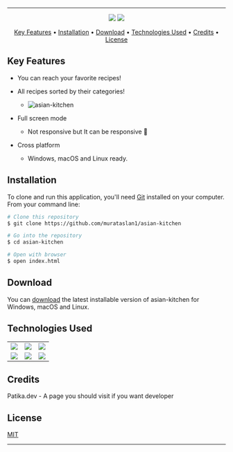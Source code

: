 

<hr>


<p align="center">
  <img src="https://img.shields.io/github/commit-activity/y/murataslan1/asian-kitchen">
  <img src="https://img.shields.io/github/license/murataslan1/asian-kitchen">
</p>

<p align="center">
  <a href="#key-features">Key Features</a> •
  <a href="#installation">Installation</a> •
  <a href="#download">Download</a> •
  <a href="#technologies-used">Technologies Used</a> •
  <a href="#credits">Credits</a> •
  <a href="#license">License</a>
</p>

## Key Features

* You can reach your favorite recipes!
* All recipes sorted by their categories!
  - ![asian-kitchen](https://user-images.githubusercontent.com/89473605/178245811-bc798a19-6adc-435b-a203-ab9592c1fbe4.gif)

* Full screen mode
  - Not responsive but It can be responsive 🌺
* Cross platform
  - Windows, macOS and Linux ready.

## Installation

To clone and run this application, you'll need [Git](https://git-scm.com) installed on your computer. From your command line:

```bash
# Clone this repository
$ git clone https://github.com/murataslan1/asian-kitchen

# Go into the repository
$ cd asian-kitchen

# Open with browser
$ open index.html
```


## Download

You can [download](https://github.com/murataslan1/asian-kitchen) the latest installable version of asian-kitchen for Windows, macOS and Linux.

## Technologies Used

<table style"float:right;">
  <tr>
    <td><img src="https://img.shields.io/badge/-JavaScript-black?style=flat&logo=javascript"/></td>
    <td><img src="https://img.shields.io/badge/-HTML5-E34F26?style=flat&logo=html5&logoColor=white"></td>
    <td><img src="https://img.shields.io/badge/-CSS3-1572B6?style=flat&logo=css3"/></td>
  </tr>
  <tr>
    <td><img src="https://img.shields.io/badge/-Bootstrap-563D7C?style=flat&logo=bootstrap"/></td>
    <td><img src="https://img.shields.io/badge/-Github-black?style=flat&logo=github"/></td>
    <td> <img src="https://img.shields.io/badge/-Git-black?style=flat&logo=git"/></td>
  </tr>
</table>

## Credits

Patika.dev - A page you should visit if you want developer


## License

[MIT](https://choosealicense.com/licenses/mit)

---
